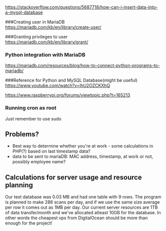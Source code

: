 https://stackoverflow.com/questions/5687718/how-can-i-insert-data-into-a-mysql-database  

###Creating user in MariaDB  
https://mariadb.com/kb/en/library/create-user/  

###Granting privileges to user  
https://mariadb.com/kb/en/library/grant/  
  
### Python integration with MariaDB  
https://mariadb.com/resources/blog/how-to-connect-python-programs-to-mariadb/
  
###Reference for Python and MySQL Database(might be useful)  
https://www.youtube.com/watch?v=lhU2OZCKXhQ  
  
https://www.raspberrypi.org/forums/viewtopic.php?t=165213  

### Running cron as root
Just remember to use sudo

## Problems?
- Best way to determine whether you're at work - some calculations in PHP(?) based on last timestamp data?
- data to be sent to mariaDB: MAC address, timestamp, at work or not, possibly employee name?

## Calculations for server usage and resource planning
Our test database was 0.03 MB and had one table with 9 rows.
The program is planned to make 288 scans per day, and if we use the same size average per row it comes out as 1MB per day.
Our current server resources are 1TB of data transfer/month and we've allocated atleast 10GB for the database.
In other words the cheapest vps from DigitalOcean should be more than enough for the project!
